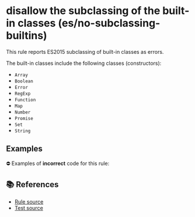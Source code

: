 # disallow the subclassing of the built-in classes (es/no-subclassing-builtins)

This rule reports ES2015 subclassing of built-in classes as errors.

The built-in classes include the following classes (constructors):

- `Array`
- `Boolean`
- `Error`
- `RegExp`
- `Function`
- `Map`
- `Number`
- `Promise`
- `Set`
- `String`

## Examples

⛔ Examples of **incorrect** code for this rule:

<eslint-playground type="bad" code="/*eslint es/no-subclassing-builtins: error */
class MyArray extends Array {
    // ...
}
" />

## 📚 References

- [Rule source](https://github.com/mysticatea/eslint-plugin-es/blob/v1.4.0/lib/rules/no-subclassing-builtins.js)
- [Test source](https://github.com/mysticatea/eslint-plugin-es/blob/v1.4.0/tests/lib/rules/no-subclassing-builtins.js)
